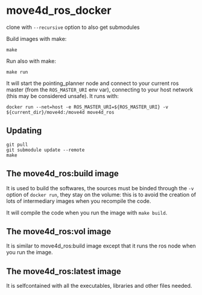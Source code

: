 # move4d_ros_docker

clone with `--recursive` option to also get submodules

Build images with make:

    make

Run also with make:

    make run
    
It will start the pointing_planner node and connect to your current ros master (from the `ROS_MASTER_URI` env var),
connecting to your host network (this may be considered unsafe).
It runs with:

    docker run --net=host -e ROS_MASTER_URI=${ROS_MASTER_URI} -v ${current_dir}/move4d:/move4d move4d_ros
    

## Updating

    git pull
    git submodule update --remote
    make

## The move4d_ros:build image

It is used to build the softwares, the sources must be binded through the `-v` option of `docker run`,
they stay on the volume: this is to avoid the creation of lots of intermediary images when you recompile the code.

It will compile the code when you run the image with `make build`.


## The move4d_ros:vol image

It is similar to move4d_ros:build image except that it runs the ros node when you run the image.

## The move4d_ros:latest image

It is selfcontained with all the executables, libraries and other files needed.
